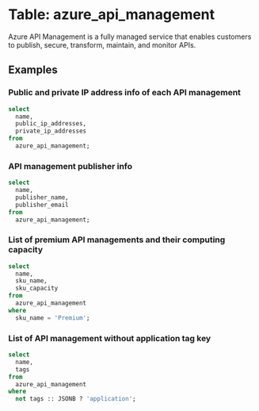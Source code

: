 # Table: azure_api_management

Azure API Management is a fully managed service that enables customers to publish, secure, transform, maintain, and monitor APIs.

## Examples

### Public and private IP address info of each API management

```sql
select
  name,
  public_ip_addresses,
  private_ip_addresses
from
  azure_api_management;
```


### API management publisher info

```sql
select
  name,
  publisher_name,
  publisher_email
from
  azure_api_management;
```


### List of premium API managements and their computing capacity

```sql
select
  name,
  sku_name,
  sku_capacity
from
  azure_api_management
where
  sku_name = 'Premium';
```


### List of API management without application tag key

```sql
select
  name,
  tags
from
  azure_api_management
where
  not tags :: JSONB ? 'application';
```
